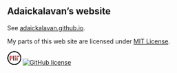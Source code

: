 ## Adaickalavan&rsquo;s website

See [adaickalavan.github.io](https://adaickalavan.github.io/).

My parts of this web site are licensed under [MIT License](LICENSE.txt). 

[![MIT](assets/images/mit_license_icon-32x32.png)](LICENSE.txt)       [![GitHub license](https://img.shields.io/badge/license-MIT-lightgrey.svg)](https://opensource.org/licenses/MIT)